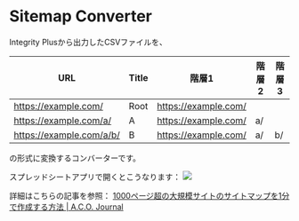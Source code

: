 # Sitemap Converter

Integrity Plusから出力したCSVファイルを、

| URL                      | Title | 階層1                | 階層2 | 階層3 |
| ------------------------ | ----- | -------------------- | ----- | ----- |
| https://example.com/     | Root  | https://example.com/ |       |       |
| https://example.com/a/   | A     | https://example.com/ | a/    |       |
| https://example.com/a/b/ | B     | https://example.com/ | a/    | b/    |

の形式に変換するコンバーターです。

スプレッドシートアプリで開くとこうなります：
![](https://aco-tokyo.com/wp-aco/wp-content/uploads/2019/09/one-minute-sitemap_10.png)

詳細はこちらの記事を参照：
[1000ページ超の大規模サイトのサイトマップを1分で作成する方法 | A.C.O. Journal](https://aco-tokyo.com/journal/one-minute-sitemap/)